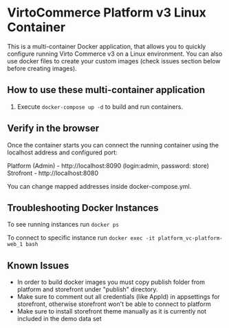 # VirtoCommerce Platform v3 Linux Container

This is a multi-container Docker application, that allows you to quickly configure running Virto Commerce v3 on a Linux environment. You can also use docker files to create your custom images (check issues section below before creating images).

## How to use these multi-container application

1. Execute `docker-compose up -d` to build and run containers.

## Verify in the browser

Once the container starts you can connect the running container using the localhost address and configured port:

Platform (Admin) - http://localhost:8090 (login:admin, password: store)
Strofront - http://localhost:8080

You can change mapped addresses inside docker-compose.yml.

## Troubleshooting Docker Instances

To see running instances run `docker ps`

To connect to specific instance run `docker exec -it platform_vc-platform-web_1 bash`

## Known Issues

- In order to build docker images you must copy publish folder from platform and storefront under "publish" directory.
- Make sure to comment out all credentials (like AppId) in appsettings for storefront, otherwise storefront won't be able to connect to platform
- Make sure to install storefront theme manually as it is currently not included in the demo data set
